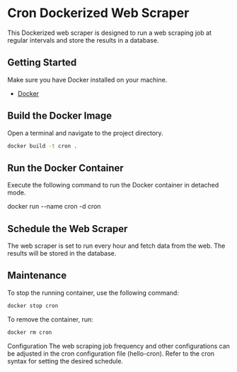 # Cron Dockerized Web Scraper

This Dockerized web scraper is designed to run a web scraping job at regular intervals and store the results in a database.

## Getting Started

Make sure you have Docker installed on your machine.

- [Docker](https://docs.docker.com/get-docker/)

## Build the Docker Image

Open a terminal and navigate to the project directory.

```bash
docker build -t cron .
```
## Run the Docker Container

Execute the following command to run the Docker container in detached mode.

docker run --name cron -d cron

## Schedule the Web Scraper
The web scraper is set to run every hour and fetch data from the web. The results will be stored in the database.

## Maintenance
To stop the running container, use the following command:

```bash
docker stop cron
```

To remove the container, run:

```bash
docker rm cron
```

Configuration
The web scraping job frequency and other configurations can be adjusted in the cron configuration file (hello-cron). Refer to the cron syntax for setting the desired schedule.
